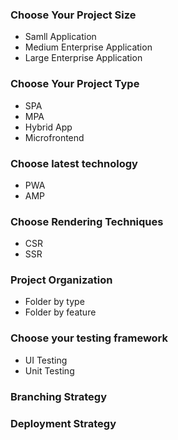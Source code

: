 ### Choose Your Project Size
- Samll Application
- Medium Enterprise Application
- Large Enterprise Application
### Choose Your Project Type
- SPA
- MPA
- Hybrid App
- Microfrontend
### Choose latest technology
- PWA
- AMP
### Choose Rendering Techniques
- CSR
- SSR
### Project Organization
- Folder by type
- Folder by feature

### Choose your testing framework
- UI Testing
- Unit Testing
### Branching Strategy
### Deployment Strategy


